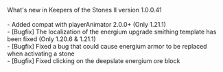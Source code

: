 What's new in Keepers of the Stones II version 1.0.0.41<br/>
<br />- Added compat with playerAnimator 2.0.0+ (Only 1.21.1)
<br />- [Bugfix] The localization of the energium upgrade smithing template has been fixed (Only 1.20.6 & 1.21.1)
<br />- [Bugfix] Fixed a bug that could cause energium armor to be replaced when activating a stone
<br />- [Bugfix] Fixed clicking on the deepslate energium ore block
